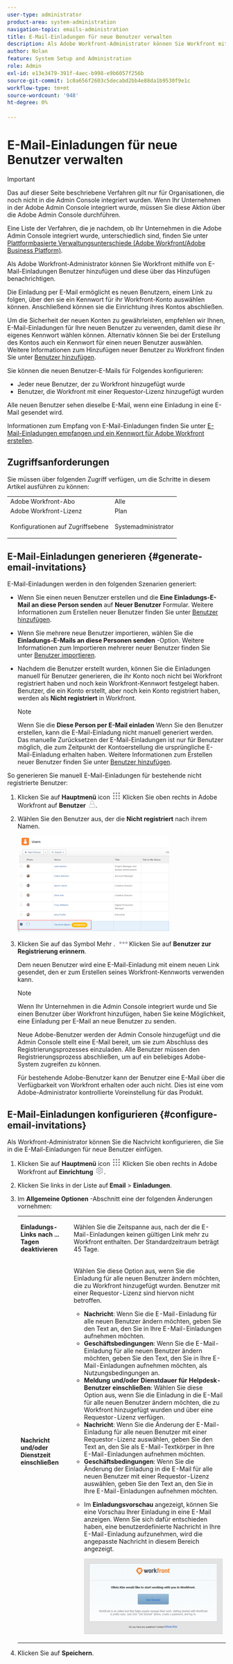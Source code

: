 ```yaml
---
user-type: administrator
product-area: system-administration
navigation-topic: emails-administration
title: E-Mail-Einladungen für neue Benutzer verwalten
description: Als Adobe Workfront-Administrator können Sie Workfront mithilfe von E-Mail-Einladungen Benutzer hinzufügen und diese über das Hinzufügen benachrichtigen.
author: Nolan
feature: System Setup and Administration
role: Admin
exl-id: e13e3479-391f-4aec-b998-e9b6057f256b
source-git-commit: 1c0a656f2603c5decabd2bb4e88da1b9530f9e1c
workflow-type: tm+mt
source-wordcount: '948'
ht-degree: 0%

---
```


# E-Mail-Einladungen für neue Benutzer verwalten

<!--
<p data-mc-conditions="QuicksilverOrClassic.Draft mode">*** DON'T DELETE, DRAFT OR HIDE THIS ARTICLE. IT IS LINKED TO THE PRODUCT, THROUGH THE CONTEXT SENSITIVE HELP LINKS. **</p>
-->

>[!IMPORTANT]
>
>Das auf dieser Seite beschriebene Verfahren gilt nur für Organisationen, die noch nicht in die Admin Console integriert wurden. Wenn Ihr Unternehmen in der Adobe Admin Console integriert wurde, müssen Sie diese Aktion über die Adobe Admin Console durchführen.
>
>Eine Liste der Verfahren, die je nachdem, ob Ihr Unternehmen in die Adobe Admin Console integriert wurde, unterschiedlich sind, finden Sie unter [Plattformbasierte Verwaltungsunterschiede (Adobe Workfront/Adobe Business Platform)](../../../administration-and-setup/get-started-wf-administration/actions-in-admin-console.md).

Als Adobe Workfront-Administrator können Sie Workfront mithilfe von E-Mail-Einladungen Benutzer hinzufügen und diese über das Hinzufügen benachrichtigen.

Die Einladung per E-Mail ermöglicht es neuen Benutzern, einem Link zu folgen, über den sie ein Kennwort für ihr Workfront-Konto auswählen können. Anschließend können sie die Einrichtung ihres Kontos abschließen.

Um die Sicherheit der neuen Konten zu gewährleisten, empfehlen wir Ihnen, E-Mail-Einladungen für Ihre neuen Benutzer zu verwenden, damit diese ihr eigenes Kennwort wählen können. Alternativ können Sie bei der Erstellung des Kontos auch ein Kennwort für einen neuen Benutzer auswählen. Weitere Informationen zum Hinzufügen neuer Benutzer zu Workfront finden Sie unter [Benutzer hinzufügen](../../../administration-and-setup/add-users/create-and-manage-users/add-users.md).

Sie können die neuen Benutzer-E-Mails für Folgendes konfigurieren:

* Jeder neue Benutzer, der zu Workfront hinzugefügt wurde
* Benutzer, die Workfront mit einer Requestor-Lizenz hinzugefügt wurden

Alle neuen Benutzer sehen dieselbe E-Mail, wenn eine Einladung in eine E-Mail gesendet wird.

Informationen zum Empfang von E-Mail-Einladungen finden Sie unter [E-Mail-Einladungen empfangen und ein Kennwort für Adobe Workfront erstellen](../../../workfront-basics/manage-your-account-and-profile/managing-your-workfront-account/receive-email-invitations.md).

## Zugriffsanforderungen

Sie müssen über folgenden Zugriff verfügen, um die Schritte in diesem Artikel ausführen zu können:

<table style="table-layout:auto"> 
 <col> 
 <col> 
 <tbody> 
  <tr> 
   <td role="rowheader">Adobe Workfront-Abo</td> 
   <td>Alle</td> 
  </tr> 
  <tr> 
   <td role="rowheader">Adobe Workfront-Lizenz</td> 
   <td>Plan</td> 
  </tr> 
  <tr> 
   <td role="rowheader">Konfigurationen auf Zugriffsebene</td> 
   <td> <p>Systemadministrator</p> </td> 
  </tr> 
 </tbody> 
</table>

## E-Mail-Einladungen generieren {#generate-email-invitations}

E-Mail-Einladungen werden in den folgenden Szenarien generiert:

* Wenn Sie einen neuen Benutzer erstellen und die **Eine Einladungs-E-Mail an diese Person senden** auf **Neuer Benutzer** Formular. Weitere Informationen zum Erstellen neuer Benutzer finden Sie unter [Benutzer hinzufügen](../../../administration-and-setup/add-users/create-and-manage-users/add-users.md).
* Wenn Sie mehrere neue Benutzer importieren, wählen Sie die **Einladungs-E-Mails an diese Personen senden** -Option. Weitere Informationen zum Importieren mehrerer neuer Benutzer finden Sie unter [Benutzer importieren](../../../administration-and-setup/add-users/create-and-manage-users/import-users.md).
* Nachdem die Benutzer erstellt wurden, können Sie die Einladungen manuell für Benutzer generieren, die ihr Konto noch nicht bei Workfront registriert haben und noch kein Workfront-Kennwort festgelegt haben.\
  Benutzer, die ein Konto erstellt, aber noch kein Konto registriert haben, werden als **Nicht registriert** in Workfront.

  >[!NOTE]
  >
  >Wenn Sie die **Diese Person per E-Mail einladen** Wenn Sie den Benutzer erstellen, kann die E-Mail-Einladung nicht manuell generiert werden. Das manuelle Zurücksetzen der E-Mail-Einladungen ist nur für Benutzer möglich, die zum Zeitpunkt der Kontoerstellung die ursprüngliche E-Mail-Einladung erhalten haben. Weitere Informationen zum Erstellen neuer Benutzer finden Sie unter [Benutzer hinzufügen](../../../administration-and-setup/add-users/create-and-manage-users/add-users.md).

So generieren Sie manuell E-Mail-Einladungen für bestehende nicht registrierte Benutzer:

1. Klicken Sie auf **Hauptmenü** icon ![](assets/main-menu-icon.png) Klicken Sie oben rechts in Adobe Workfront auf **Benutzer** ![](assets/users-icon-in-main-menu.png).
1. Wählen Sie den Benutzer aus, der die **Nicht registriert** nach ihrem Namen.

   ![](assets/unreg-user-qs-350x221.png)

1. Klicken Sie auf das Symbol Mehr . ![](assets/more-icon.png)Klicken Sie auf **Benutzer zur Registrierung erinnern**.

   Dem neuen Benutzer wird eine E-Mail-Einladung mit einem neuen Link gesendet, den er zum Erstellen seines Workfront-Kennworts verwenden kann.

   >[!NOTE]
   >
   >Wenn Ihr Unternehmen in die Admin Console integriert wurde und Sie einen Benutzer über Workfront hinzufügen, haben Sie keine Möglichkeit, eine Einladung per E-Mail an neue Benutzer zu senden.
   >
   >Neue Adobe-Benutzer werden der Admin Console hinzugefügt und die Admin Console stellt eine E-Mail bereit, um sie zum Abschluss des Registrierungsprozesses einzuladen. Alle Benutzer müssen den Registrierungsprozess abschließen, um auf ein beliebiges Adobe-System zugreifen zu können.
   >
   >Für bestehende Adobe-Benutzer kann der Benutzer eine E-Mail über die Verfügbarkeit von Workfront erhalten oder auch nicht. Dies ist eine vom Adobe-Administrator kontrollierte Voreinstellung für das Produkt.

## E-Mail-Einladungen konfigurieren {#configure-email-invitations}

Als Workfront-Administrator können Sie die Nachricht konfigurieren, die Sie in die E-Mail-Einladungen für neue Benutzer einfügen.

1. Klicken Sie auf **Hauptmenü** icon ![](assets/main-menu-icon.png) Klicken Sie oben rechts in Adobe Workfront auf **Einrichtung** ![](assets/gear-icon-settings.png).

1. Klicken Sie links in der Liste auf **Email** > **Einladungen**.

1. Im **Allgemeine Optionen** -Abschnitt eine der folgenden Änderungen vornehmen:

   <table style="table-layout:auto"> 
    <col> 
    <col> 
    <tbody> 
     <tr> 
      <td role="rowheader"><strong>Einladungs-Links nach ... Tagen deaktivieren</strong> </td> 
      <td> <p>Wählen Sie die Zeitspanne aus, nach der die E-Mail-Einladungen keinen gültigen Link mehr zu Workfront enthalten. Der Standardzeitraum beträgt 45 Tage.</p> </td> 
     </tr> 
     <tr> 
      <td role="rowheader"><strong>Nachricht und/oder Dienstzeit einschließen</strong> </td> 
      <td> <p>Wählen Sie diese Option aus, wenn Sie die Einladung für alle neuen Benutzer ändern möchten, die zu Workfront hinzugefügt wurden. Benutzer mit einer Requestor-Lizenz sind hiervon nicht betroffen.</p> 
       <ul> 
        <li><strong>Nachricht</strong>: Wenn Sie die E-Mail-Einladung für alle neuen Benutzer ändern möchten, geben Sie den Text an, den Sie in Ihre E-Mail-Einladungen aufnehmen möchten.</li> 
        <li><strong>Geschäftsbedingungen</strong>: Wenn Sie die E-Mail-Einladung für alle neuen Benutzer ändern möchten, geben Sie den Text, den Sie in Ihre E-Mail-Einladungen aufnehmen möchten, als Nutzungsbedingungen an.<br></li> 
        <li><strong>Meldung und/oder Dienstdauer für Helpdesk-Benutzer einschließen</strong>: Wählen Sie diese Option aus, wenn Sie die Einladung in die E-Mail für alle neuen Benutzer ändern möchten, die zu Workfront hinzugefügt wurden und über eine Requestor-Lizenz verfügen.</li> 
        <li><strong>Nachricht</strong>: Wenn Sie die Änderung der E-Mail-Einladung für alle neuen Benutzer mit einer Requestor-Lizenz auswählen, geben Sie den Text an, den Sie als E-Mail-Textkörper in Ihre E-Mail-Einladungen aufnehmen möchten.</li> 
        <li><strong>Geschäftsbedingungen</strong>: Wenn Sie die Änderung der Einladung in die E-Mail für alle neuen Benutzer mit einer Requestor-Lizenz auswählen, geben Sie den Text an, den Sie in Ihre E-Mail-Einladungen aufnehmen möchten.<br></li> 
        <li> <p>Im <strong>Einladungsvorschau</strong> angezeigt, können Sie eine Vorschau Ihrer Einladung in eine E-Mail anzeigen. Wenn Sie sich dafür entschieden haben, eine benutzerdefinierte Nachricht in Ihre E-Mail-Einladung aufzunehmen, wird die angepasste Nachricht in diesem Bereich angezeigt.</p> <p> <img src="assets/email-invitation-for-all-users-preview-qs-350x190.png" style="width: 350;height: 190;"> </p> </li> 
       </ul> </td> 
     </tr> 
    </tbody> 
   </table>

1. Klicken Sie auf **Speichern**.

